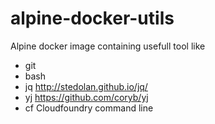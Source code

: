 # alpine-docker-utils
Alpine docker image containing usefull tool like  
* git
* bash
* jq http://stedolan.github.io/jq/
* yj https://github.com/coryb/yj
* cf Cloudfoundry command line
  

